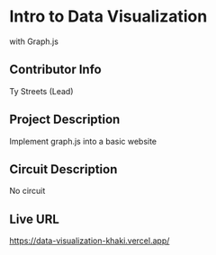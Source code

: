 # Intro to Data Visualization

with Graph.js

## Contributor Info

Ty Streets (Lead)

## Project Description

Implement graph.js into a basic website

## Circuit Description

No circuit

## Live URL

https://data-visualization-khaki.vercel.app/
